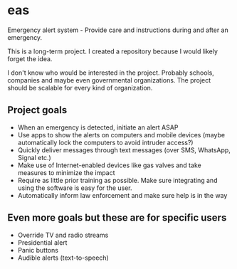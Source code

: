 # eas
Emergency alert system - Provide care and instructions during and after an emergency.

This is a long-term project. I created a repository because I would likely forget the idea.

I don't know who would be interested in the project. Probably schools, companies and maybe even governmental organizations. The project should be scalable for every kind of organization.

## Project goals
* When an emergency is detected, initiate an alert ASAP
* Use apps to show the alerts on computers and mobile devices (maybe automatically lock the computers to avoid intruder access?)
* Quickly deliver messages through text messages (over SMS, WhatsApp, Signal etc.)
* Make use of Internet-enabled devices like gas valves and take measures to minimize the impact
* Require as little prior training as possible. Make sure integrating and using the software is easy for the user.
* Automatically inform law enforcement and make sure help is in the way

## Even more goals but these are for specific users
* Override TV and radio streams
* Presidential alert
* Panic buttons
* Audible alerts (text-to-speech)

